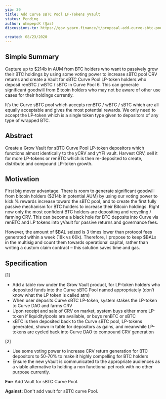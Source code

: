 ```yaml
---
yip: 39
title: Add Curve sBTC Pool LP-Tokens yVault
status: Pending
author: uhmpepsK (@az)
discussions-to: https://gov.yearn.finance/t/proposal-add-curve-sbtc-pool-lp-tokens-yvault/3251

created: 08/23/2020
---
```


<!--You can leave these HTML comments in your merged SIP and delete the visible duplicate text guides, they will not appear and may be helpful to refer to if you edit it again. This is the suggested template for new SIPs. Note that an SIP number will be assigned by an editor. When opening a pull request to submit your SIP, please use an abbreviated title in the filename, `sip-draft_title_abbrev.md`. The title should be 44 characters or less.-->

## Simple Summary
<!--"If you can't explain it simply, you don't understand it well enough." Simply describe the outcome the proposed changes intends to achieve. This should be non-technical and accessible to a casual community member.-->
Capture up to $214b in AUM from BTC holders who want to passively grow their BTC holdings by using some voting power to increase sBTC pool CRV returns and create a Vault for sBTC Curve Pool LP-token holders who deposit renBTC / wBTC / sBTC in Curve Pool 6. This can generate significant goodwill from Bitcoin holders who may not be aware of other use cases for their holdings currently.

It’s the Curve sBTC pool which accepts renBTC / wBTC / sBTC which are all equally acceptable and gives the most potential rewards.
We only need to accept the LP-token which is a single token type given to depositors of any type of wrapped BTC.

## Abstract
<!--A short (~200 word) description of the proposed change, the abstract should clearly describe the proposed change. This is what *will* be done if the SIP is implemented, not *why* it should be done or *how* it will be done. If the SIP proposes deploying a new contract, write, "we propose to deploy a new contract that will do x".-->
Create a Grow Vault for sBTC Curve Pool LP-token depositors which functions almost identically to the yCRV and yYFI vault. Harvest CRV, sell it for more LP-tokens or renBTC which is then re-deposited to create, distribute and compound LP-token growth.

## Motivation
<!--This is the problem statement. This is the *why* of the SIP. It should clearly explain *why* the current state of the protocol is inadequate.  It is critical that you explain *why* the change is needed, if the SIP proposes changing how something is calculated, you must address *why* the current calculation is innaccurate or wrong. This is not the place to describe how the SIP will address the issue!-->
First big mover advantage. There is room to generate significant goodwill from bitcoin holders ($214b in potential AUM) by using our voting power to kick % rewards increase toward the sBTC pool, and to create the first fully passive mechanism for BTC holders to increase their Bitcoin holdings. Right now only the most confident BTC holders are depositing and recycling / farming CRV. This can become a black hole for BTC deposits into Curve via renBTC and LP tokens into yVault for passive returns and governance fees.

However, the amount of $BAL seized is 3 times lower than protocol fees generated within a week (18k vs 60k). Therefore, I propose to keep $BALs in the multisig and count them towards operational capital, rather than writing a custom claim contract – this solution saves time and gas.

## Specification
<!--The specification should describe the syntax and semantics of any new feature, there are five sections
1. Overview
2. Rationale
3. Technical Specification
4. Test Cases
5. Configurable Values
-->

[1]

* Add a table row under the Grow Vault product, for LP-token holders who deposited funds into the Curve sBTC Pool named appropriately (don’t know what the LP token is called atm)
* When user deposits Curve sBTC LP-token, system stakes the LP-token to Curve DAO and farms CRV
* Upon receipt and sale of CRV on market, system buys either more LP-token if liquidity/pools are available, or buys renBTC or sBTC
* xBTC is then deposited back to the Curve sBTC pool, LP-tokens generated, shown in table for depositors as gains, and meanwhile LP-tokens are cycled back into Curve DAO to compound CRV generation

[2]

* Use some voting power to increase CRV return generation for BTC depositors to 50-70% to make it highly compelling for BTC holders
* Ensure the new yVault is communicated to the appropriate audiences as a viable alternative to holding a non functional pet rock with no other purpose currently.

**For:** Add Vault for sBTC Curve Pool.

**Against:** Don't add vault for sBTC curve Pool.
